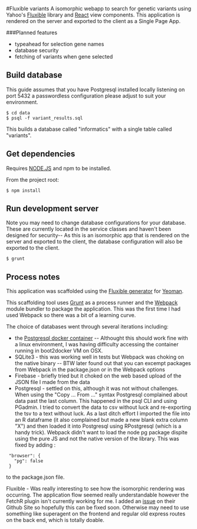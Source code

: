 #Fluxible variants
A isomorphic webapp to search for genetic variants using Yahoo's [Fluxible](http://fluxible.io/) library 
and [React](http://facebook.github.io/react/) view components. This application is rendered
on the server and exported to the client as a Single Page App.

###Planned features

- typeahead for selection gene names
- database security
- fetching of variants when gene selected

## Build database

This guide assumes that you have Postgresql installed locally listening on port 5432
a passwordless configuration please adjust to suit your environment.


```
$ cd data
$ psql -f variant_results.sql
```

This builds a database called "informatics" with a single table called "variants".

## Get dependencies
Requires [NODE.JS](http://nodejs.org/) and npm to be installed.

From the project root:
```
$ npm install 
```

## Run development server
Note you may need to change database configurations for your database. These are currently
located in the service classes and haven't been designed for security-- As this is an 
isomorphic app that is rendered on the server and exported to the client, the database
configuration will also be exported to the client. 

```
$ grunt
```

## Process notes
This application was scaffolded using the [Fluxible generator](https://github.com/yahoo/generator-fluxible)
for [Yeoman](http://yeoman.io/).

This scaffolding tool uses [Grunt](http://gruntjs.com/) as a process runner and the [Webpack](http://webpack.github.io/) 
module bundler to package the application. This was the first time I had used Webpack so there was a bit of a learning
curve.

The choice of databases went through several iterations including:

- the [Postgresql docker container](https://registry.hub.docker.com/_/postgres/) -- Althought this should work fine with 
a linux environment, I was having difficulty accessing the container running in boot2docker VM on OSX.
- SQLite3 - this was working well in tests but Webpack was choking on the native binary -- BTW later found out that you
can excempt packages from Webpack in the package.json or in the Webpack options
- Firebase - briefly tried but it choked on the web based upload of the JSON file I made from the data
- Postgresql - settled on this, although it was not without challenges. When using the "Copy ... From ..." syntax Postgresql
complained about data past the last column. This happened in the psql CLI and using PGadmin. I tried to convert the data
to csv without luck and re-exporting the tsv to a text without luck. As a last ditch effort I imported the file into an 
R dataframe (it also complained but made a new blank extra column "X") and then loaded it into Postgresql using RPostgresql
(which is a handy trick). Webpack didn't want to load the node pg package dispite using the pure JS and not the native
version of the library. This was fixed by adding :
 
 ```
  "browser": {
    "pg": false
  }
```
to the package.json file.
 
 
Fluxible - Was really interesting to see how the isomorphic rendering was occurring. The application flow seemed really
understandable however the FetchR plugin isn't currently working for me. I added an [issue](https://github.com/yahoo/fluxible-plugin-fetchr/issues/17)
on their Github Site so hopefully this can be fixed soon. Otherwise may need to use something like superagent on the frontend
and regular old express routes on the back end, which is totally doable. 


